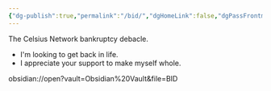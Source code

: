```yaml
---
{"dg-publish":true,"permalink":"/bid/","dgHomeLink":false,"dgPassFrontmatter":false}
---
```



The Celsius Network bankruptcy debacle. 
 - I'm looking to get back in life.
 - I appreciate your support to make myself whole.

obsidian://open?vault=Obsidian%20Vault&file=BID
